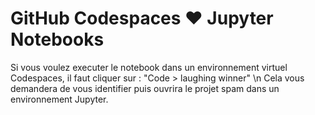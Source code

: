# GitHub Codespaces ♥️ Jupyter Notebooks

Si vous voulez executer le notebook dans un environnement virtuel Codespaces, il faut cliquer sur : "Code > laughing winner" \n
Cela vous demandera de vous identifier puis ouvrira le projet spam dans un environnement Jupyter. 